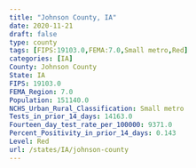 ```yaml
---
title: "Johnson County, IA"
date: 2020-11-21
draft: false
type: county
tags: [FIPS:19103.0,FEMA:7.0,Small metro,Red]
categories: [IA]
County: Johnson County
State: IA
FIPS: 19103.0
FEMA_Region: 7.0
Population: 151140.0
NCHS_Urban_Rural_Classification: Small metro
Tests_in_prior_14_days: 14163.0
Fourteen_day_test_rate_per_100000: 9371.0
Percent_Positivity_in_prior_14_days: 0.143
Level: Red
url: /states/IA/johnson-county
---
```



